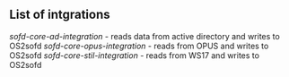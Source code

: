 ## List of intgrations
*sofd-core-ad-integration* - reads data from active directory and writes to OS2sofd
*sofd-core-opus-integration* - reads from OPUS and writes to OS2sofd
*sofd-core-stil-integration* - reads from WS17 and writes to OS2sofd

